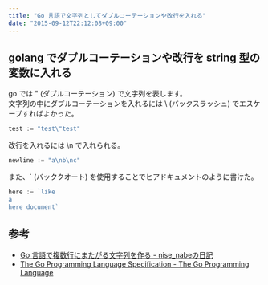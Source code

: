 ```yaml
---
title: "Go 言語で文字列としてダブルコーテーションや改行を入れる"
date: "2015-09-12T22:12:08+09:00"
---
```


## golang でダブルコーテーションや改行を string 型の変数に入れる

go では " (ダブルコーテーション) で文字列を表します。  
文字列の中にダブルコーテーションを入れるには \ (バックスラッシュ) でエスケープすればよかった。

```go
test := "test\"test"
```

改行を入れるには \n で入れられる。

```go
newline := "a\nb\nc"
```

また、` (バッククオート) を使用することでヒアドキュメントのように書けた。

```go
here := `like
a
here document`
```

## 参考

- [Go 言語で複数行にまたがる文字列を作る - nise_nabeの日記](http://nisenabe.hatenablog.com/entry/2013/06/09/155207)
- [The Go Programming Language Specification - The Go Programming Language](http://golang.org/ref/spec#String_literals)
